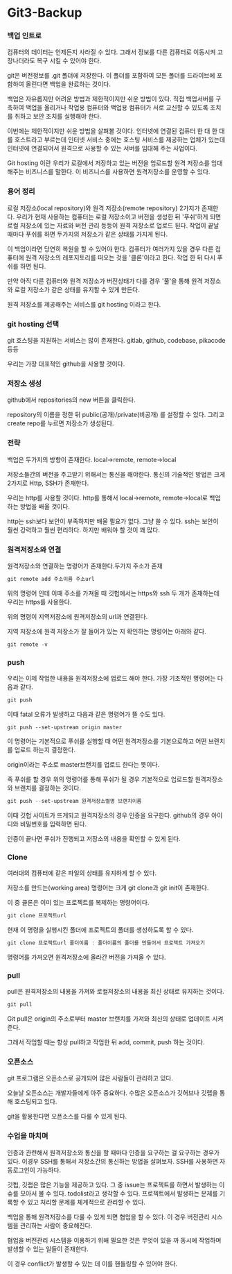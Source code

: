 # Git3-Backup



### 백업 인트로

컴퓨터의 데이터는 언제든지 사라질 수 있다. 그래서 정보를 다른 컴퓨터로 이동시켜 고장나더라도 복구 시킬 수 있어야 한다. 

git은 버전정보를 .git 폴더에 저장한다. 이 폴더를 포함하여 모든 폴더를 드라이브에 포함하여 올린다면 백업을 완료하는 것이다. 

백업은 자유롭지만 어려운 방법과 제한적이지만 쉬운 방법이 있다. 직접 백업서버를 구축하여 백업을 올리거나 작업용 컴퓨터와 백업용 컴퓨터가 서로 교신할 수 있도록 조치를 취하고 보안 조치를 실행해야 한다.

이번에는 제한적이지만 쉬운 방법을 살펴볼 것이다. 인터넷에 연결된 컴퓨터 한 대 한 대를 호스트라고 부르는데 인터넷 서비스 중에는 호스팅 서비스를 제공하는 업체가 있는데 인터넷에 연결되어서 원격으로 사용할 수 있는 서버를 임대해 주는 사업이다. 

Git hosting 이란 우리가 로컬에서 저장하고 있는 버전을 업로드할 원격 저장소를 임대해주는 비즈니스를 말한다. 이 비즈니스를 사용하면 원격저장소를 운영할 수 있다.





### 용어 정리

로컬 저장소(local repository)와 원격 저장소(remote repository) 2가지가 존재한다. 우리가 현재 사용하는 컴퓨터는 로컬 저장소이고 버전을 생성한 뒤 '푸쉬'하게 되면 로컬 저장소에 있는 자료와 버전 관리 등등이 원격 저장소로 업로드 된다. 작업이 끝날 때마다 푸쉬를 하면 두가지의 저장소가 같은 상태를 가지게 된다.

이 백업이라면 당연히 복원을 할 수 있어야 한다. 컴퓨터가 여러가지 있을 경우 다른 컴퓨터에 원격 저장소의 레포지토리를 떠오는 것을 '클론'이라고 한다. 작업 한 뒤 다시 푸쉬를 하면 된다.

 만약 아직 다른 컴퓨터와 원격 저장소가 버전상태가 다를 경우 '풀'을 통해 원격 저장소와 로컬 저장소가 같은 상태를 유지할 수 있게 만든다.

원격 저장소를 제공해주는 서비스를 git hosting 이라고 한다.



### git hosting 선택

git 호스팅을 지원하는 서비스는 많이 존재한다. gitlab,  github, codebase, pikacode 등등 

우리는 가장 대표적인 github을 사용할 것이다.





### 저장소 생성

github에서 repositories의 new 버튼을 클릭한다.

repository의 이름을 정한 뒤 public(공개)/private(비공개) 를 설정할 수 있다. 그리고 create repo를 누르면 저장소가 생성된다.



### 전략

백업은 두가지의 방향이 존재한다. local->remote, remote->local

저장소들간의 버전을 주고받기 위해서는 통신을 해야한다. 통신의 기술적인 방법은 크게 2가지로 Http, SSH가 존재한다. 

우리는 http를 사용할 것이다. http를 통해서 local->remote, remote->local로 백업하는 방법을 배울 것이다.

http는 ssh보다 보안이 부족하지만 배울 필요가 없다. 그냥 쓸 수 있다. ssh는 보안이 훨씬 강력하고 훨씬 편리하다. 하지만 배워야 할 것이 꽤 많다.





### 원격저장소와 연결

원격저장소와 연결하는 명령어가 존재한다.두가지 주소가 존재

```powershell
git remote add 주소이름 주소url
```

위의 명령어 인데 이때 주소를 가져올 때 깃헙에서는 https와 ssh 두 개가 존재하는데 우리는 https를 사용한다. 

위의 명령이 지역저장소에 원격저장소의 url과 연결된다.



지역 저장소에 원격 저장소가 잘 들어가 있는 지 확인하는 명령어는 아래와 같다.

```powershell
git remote -v
```





### push

우리는 이제 작업한 내용을 원격저장소에 업로드 해야 한다. 가장 기초적인 명령어는 다음과 같다.

```powershell
git push
```



이때 fatal 오류가 발생하고 다음과 같은 명령어가 뜰 수도 있다.

```
git push --set-upstream origin master
```

이 명령어는 기본적으로 푸쉬를 실행할 때 어떤 원격저장소를 기본으로하고 어떤 브랜치를 업로드 하는지 결정한다.

origin이라는 주소로 master브랜치를 업로드 한다는 뜻이다. 

즉 푸쉬를 할 경우 위의 명령어를 통해 푸쉬가 될 경우 기본적으로 업로드할 원격저장소와 브랜치를 결정하는 것이다.

```powershell
git push --set-upstream 원격저장소별명 브랜치이름
```



이때 깃헙 사이트가 뜨게되고 원격저장소의 경우 인증을 요구한다. github의 경우 아이디와 비밀번호를 입력하면 된다.

인증이 끝나면 푸쉬가 진행되고 저장소의 내용을 확인할 수 있게 된다.





### Clone

여러대의 컴퓨터에 같은 파일의 상태를 유지하게 할 수 있다. 

저장소를 만드는(working area) 명령어는 크게 git clone과 git init이 존재한다. 

이 중 클론은 이미 있는 프로젝트를 복제하는 명령어이다.

```powershell
git clone 프로젝트url
```

현재 이 명령을 실행시킨 폴더에 프로젝트의 폴더를 생성하도록 할 수 있다.

```powershell
git clone 프로젝트url 폴더이름 : 폴더이름의 폴더를 만들어서 프로젝트 가져오기
```

명령어를 가져오면 원격저장소에 올라간 버전을 가져올 수 있다.





### pull

pull은 원격저장소의 내용을 가져와 로컬저장소의 내용을 최신 상태로 유지하는 것이다.

```powershell
git pull
```

Git pull은 origin의 주소로부터 master 브랜치를 가져와 최신의 상태로 업데이트 시켜준다.

그래서 작업할 때는 항상 pull하고 작업한 뒤 add, commit, push 하는 것이다.





### 오픈소스

git 프로그램은 오픈소스로 공개되어 많은 사람들이 관리하고 있다.

오늘날 오픈소스는 개발자들에게 아주 중요하다. 수많은 오픈소스가 깃허브나 깃랩을 통해 호스팅되고 있다.

git을 활용한다면 오픈소스를 다룰 수 있게 된다.





### 수업을 마치며

인증과 관련해서 원격저장소와 통신을 할 때마다 인증을 요구하는 걸 요구하는 경우가 있다. 이경우 SSH를 통해서 저장소간의 통신하는 방법을 살펴보자. SSH를 사용하면 자동로그인이 가능하다.

깃헙, 깃랩은 많은 기능을 제공하고 있다. 그 중 issue는 프로젝트를 하면서 발생하는 이슈를 모아서 볼 수 있다. todolist라고 생각할 수 있다. 프로젝트에서 발생하는 문제를 기록할 수 있고 처리할 문제를 체계적으로 관리할 수 있다. 

백업을 통해 원격저장소를 다룰 수 있게 되면 협업을 할 수 있다. 이 경우 버전관리 시스템을 관리하는 사람이 중요해진다.

협업을 버전관리 시스템을 이용하기 위해 필요한 것은 무엇이 있을 까 동시에 작업하며 발생할 수 있는 일들이 존재한다. 

이 경우 conflict가 발생할 수 있는 데 이를 핸들링할 수 있어야 한다.

